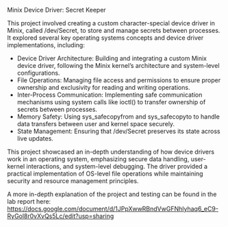 Minix Device Driver: Secret Keeper

This project involved creating a custom character-special device driver in Minix, called /dev/Secret, to  store and manage secrets between processes. It explored several key operating systems concepts and device driver implementations, including:
- Device Driver Architecture: Building and integrating a custom Minix device driver, following the Minix kernel’s architecture and system-level configurations.
- File Operations: Managing file access and permissions to ensure proper ownership and exclusivity for reading and writing operations.
- Inter-Process Communication: Implementing safe communication mechanisms using system calls like ioctl() to transfer ownership of secrets between processes.
- Memory Safety: Using sys_safecopyfrom and sys_safecopyto to handle data transfers between user and kernel space securely.
- State Management: Ensuring that /dev/Secret preserves its state across live updates.

This project showcased an in-depth understanding of how device drivers work in an operating system, emphasizing secure data handling, user-kernel interactions, and system-level debugging. The driver provided a practical implementation of OS-level file operations while maintaining security and resource management principles.

A more in-depth explanation of the project and testing can be found in the lab report here: https://docs.google.com/document/d/1JPpXwwRBndVwGFNhlyhaq6_eC9-RyGol8r0vXvQs5Lc/edit?usp=sharing
